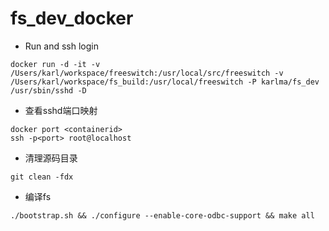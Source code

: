 # fs_dev_docker

* Run and ssh login

```
docker run -d -it -v /Users/karl/workspace/freeswitch:/usr/local/src/freeswitch -v /Users/karl/workspace/fs_build:/usr/local/freeswitch -P karlma/fs_dev /usr/sbin/sshd -D
```

* 查看sshd端口映射

```
docker port <containerid>
ssh -p<port> root@localhost
```

* 清理源码目录

```
git clean -fdx
```

* 编译fs

```
./bootstrap.sh && ./configure --enable-core-odbc-support && make all
```


